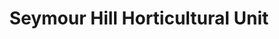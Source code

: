 ---
title: "Seymour Hill Horticultural Unit"
url: /dunmurry/seymour-hill-horticultural-unit/
shop: Garten-Center
---